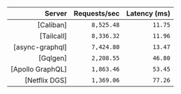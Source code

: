 <!-- PERFORMANCE_RESULTS_START -->

| Server | Requests/sec | Latency (ms) |
|--------:|--------------:|--------------:|
| [Caliban] | `8,525.48` | `11.75` |
| [Tailcall] | `8,336.32` | `11.96` |
| [async-graphql] | `7,424.80` | `13.47` |
| [Gqlgen] | `2,208.55` | `46.80` |
| [Apollo GraphQL] | `1,863.46` | `53.45` |
| [Netflix DGS] | `1,369.06` | `77.26` |

<!-- PERFORMANCE_RESULTS_END -->

